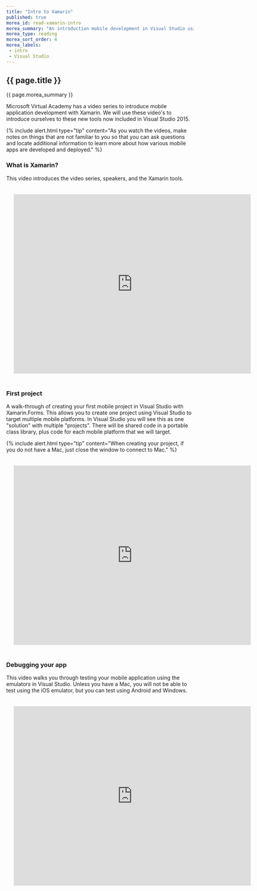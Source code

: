 ```yaml
---
title: "Intro to Xamarin"
published: true
morea_id: read-xamarin-intro
morea_summary: "An introduction mobile development in Visual Studio using C#/.Net with Xamarin ."
morea_type: reading
morea_sort_order: 4
morea_labels:
 - intro
 - Visual Studio
---
```


## {{ page.title }}
{{ page.morea_summary }}

Microsoft Virtual Academy has a video series to introduce mobile application development with Xamarin.  We will use these video's to introduce ourselves to these new tools now included in Visual Studio 2015.

{% include alert.html type="tip"
    content="As you watch the videos, make notes on things that are not familiar to you so that you can ask questions and locate additional information to learn more about how various mobile apps are developed and deployed."
%}

### What is Xamarin?
This video introduces the video series, speakers, and the Xamarin tools.

<div style="padding:20px">
<!-- This is a non-responsive embed -->
<iframe src="https://mva.microsoft.com/en-US/training-courses-embed/xamarin-for-absolute-beginners-16182/Video-Introducing-Xamarin-fPHWqptJC_5705846048" width="636" height="480" allowFullScreen frameBorder="0"></iframe>
</div>

### First project
A walk-through of creating your first mobile project in Visual Studio with Xamarin.Forms.  This allows you to create one project using Visual Studio to target multiple mobile platforms.  In Visual Studio you will see this as one "solution" with multiple "projects".  There will be shared code in a portable class library, plus code for each mobile platform that we will target.

 {% include alert.html type="tip"
     content="When creating your project, if you do not have a Mac, just close the window to connect to Mac."
 %}

<div style="padding:20px">
<!-- This is a non-responsive embed -->
<iframe src="https://mva.microsoft.com/en-US/training-courses-embed/xamarin-for-absolute-beginners-16182/Video-Exploring-a-Xamarin-project-afFnSqtJC_1505846048" width="636" height="480" allowFullScreen frameBorder="0"></iframe>
</div>

### Debugging your app
This video walks you through testing your mobile application using the emulators in Visual Studio.  Unless you have a Mac, you will not be able to test using the iOS emulator, but you can test using Android and Windows.

<div style="padding:20px">
<!-- This is a non-responsive embed -->
<iframe src="https://mva.microsoft.com/en-US/training-courses-embed/xamarin-for-absolute-beginners-16182/Video-Using-emulators-HmeJtqtJC_8005846048" width="636" height="480" allowFullScreen frameBorder="0"></iframe>
</div>

